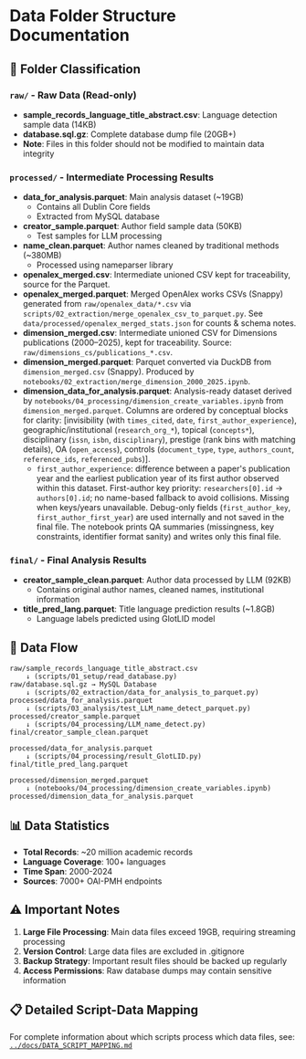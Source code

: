 # Data Folder Structure Documentation

## 📁 Folder Classification

### `raw/` - Raw Data (Read-only)
- **sample_records_language_title_abstract.csv**: Language detection sample data (14KB)
- **database.sql.gz**: Complete database dump file (20GB+)
- **Note**: Files in this folder should not be modified to maintain data integrity

### `processed/` - Intermediate Processing Results
- **data_for_analysis.parquet**: Main analysis dataset (~19GB)
  - Contains all Dublin Core fields
  - Extracted from MySQL database
- **creator_sample.parquet**: Author field sample data (50KB)
  - Test samples for LLM processing
- **name_clean.parquet**: Author names cleaned by traditional methods (~380MB)
  - Processed using nameparser library
- **openalex_merged.csv**: Intermediate unioned CSV kept for traceability, source for the Parquet.
- **openalex_merged.parquet**: Merged OpenAlex works CSVs (Snappy) generated from `raw/openalex_data/*.csv` via `scripts/02_extraction/merge_openalex_csv_to_parquet.py`. See `data/processed/openalex_merged_stats.json` for counts & schema notes.
 - **dimension_merged.csv**: Intermediate unioned CSV for Dimensions publications (2000–2025), kept for traceability. Source: `raw/dimensions_cs/publications_*.csv`.
 - **dimension_merged.parquet**: Parquet converted via DuckDB from `dimension_merged.csv` (Snappy). Produced by `notebooks/02_extraction/merge_dimension_2000_2025.ipynb`.
- **dimension_data_for_analysis.parquet**: Analysis-ready dataset derived by `notebooks/04_processing/dimension_create_variables.ipynb` from `dimension_merged.parquet`. Columns are ordered by conceptual blocks for clarity: [invisibility (with `times_cited`, `date`, `first_author_experience`), geographic/institutional (`research_org_*`), topical (`concepts*`), disciplinary (`issn`, `isbn`, `disciplinary`), prestige (rank bins with matching details), OA (`open_access`), controls (`document_type`, `type`, `authors_count`, `reference_ids`, `referenced_pubs`)].
  - `first_author_experience`: difference between a paper's publication year and the earliest publication year of its first author observed within this dataset. First-author key priority: `researchers[0].id` → `authors[0].id`; no name-based fallback to avoid collisions. Missing when keys/years unavailable. Debug-only fields (`first_author_key`, `first_author_first_year`) are used internally and not saved in the final file. The notebook prints QA summaries (missingness, key constraints, identifier format sanity) and writes only this final file.

### `final/` - Final Analysis Results
- **creator_sample_clean.parquet**: Author data processed by LLM (92KB)
  - Contains original author names, cleaned names, institutional information
- **title_pred_lang.parquet**: Title language prediction results (~1.8GB)
  - Language labels predicted using GlotLID model

## 🔄 Data Flow

```
raw/sample_records_language_title_abstract.csv
    ↓ (scripts/01_setup/read_database.py)
raw/database.sql.gz → MySQL Database
    ↓ (scripts/02_extraction/data_for_analysis_to_parquet.py)
processed/data_for_analysis.parquet
    ↓ (scripts/03_analysis/test_LLM_name_detect_parquet.py)
processed/creator_sample.parquet
    ↓ (scripts/04_processing/LLM_name_detect.py)
final/creator_sample_clean.parquet

processed/data_for_analysis.parquet
    ↓ (scripts/04_processing/result_GlotLID.py)
final/title_pred_lang.parquet

processed/dimension_merged.parquet
    ↓ (notebooks/04_processing/dimension_create_variables.ipynb)
processed/dimension_data_for_analysis.parquet
```

## 📊 Data Statistics

- **Total Records**: ~20 million academic records
- **Language Coverage**: 100+ languages
- **Time Span**: 2000-2024
- **Sources**: 7000+ OAI-PMH endpoints

## ⚠️ Important Notes

1. **Large File Processing**: Main data files exceed 19GB, requiring streaming processing
2. **Version Control**: Large data files are excluded in .gitignore
3. **Backup Strategy**: Important result files should be backed up regularly
4. **Access Permissions**: Raw database dumps may contain sensitive information

## 📋 Detailed Script-Data Mapping

For complete information about which scripts process which data files, see: [`../docs/DATA_SCRIPT_MAPPING.md`](../docs/DATA_SCRIPT_MAPPING.md)
